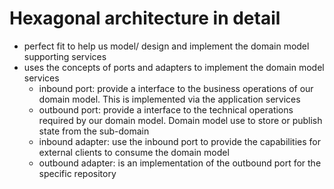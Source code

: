 # Hexagonal architecture in detail
- perfect fit to help us model/ design and implement the domain model supporting services 
- uses the concepts of ports and adapters to implement the domain model services 
    - inbound port: provide a interface to the business operations of our domain model. This is implemented via the application services 
    - outbound port: provide a interface to the technical operations required by our domain model. Domain model use to store or publish state from the sub-domain 
    - inbound adapter: use the inbound port to provide the capabilities for external clients to consume the domain model 
    - outbound adapter: is an implementation of the outbound port for the specific repository 